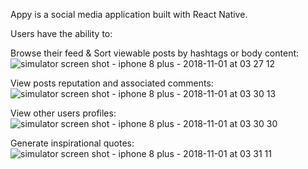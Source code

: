 Appy is a social media application built with React Native.

Users have the ability to:
  
 Browse their feed & Sort viewable posts by hashtags or body content:
![simulator screen shot - iphone 8 plus - 2018-11-01 at 03 27 12](https://user-images.githubusercontent.com/41210242/47841519-dba2c080-dd87-11e8-9eaa-956e9b776a3e.png)

View posts reputation and associated comments:
![simulator screen shot - iphone 8 plus - 2018-11-01 at 03 30 13](https://user-images.githubusercontent.com/41210242/47841514-d80f3980-dd87-11e8-913f-4b002b0d1110.png)

View other users profiles:
![simulator screen shot - iphone 8 plus - 2018-11-01 at 03 30 30](https://user-images.githubusercontent.com/41210242/47841502-ce85d180-dd87-11e8-83eb-67e0955511c9.png)

Generate inspirational quotes:
![simulator screen shot - iphone 8 plus - 2018-11-01 at 03 31 11](https://user-images.githubusercontent.com/41210242/47841522-dd6c8400-dd87-11e8-913e-5170ba7e2072.png)
